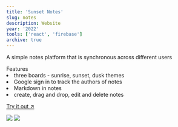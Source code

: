 ```yaml
---
title: 'Sunset Notes'
slug: notes
description: Website
year: '2022'
tools: ['react', 'firebase']
archive: true
---
```

A simple notes platform that is synchronous across different users 
<div class="list-disc list-inside">
Features
<li>three boards - sunrise, sunset, dusk themes</li>
<li>Google sign in to track the authors of notes</li>
<li>Markdown in notes</li>
<li>create, drag and drop, edit and delete notes</li>
</div>

<a class="link" href="https://annie-qiu-notes.onrender.com/">Try it out ↗</a>

<div class="flex flex-col flex-nowrap space-y-5">
  <img src="/assets/notes/ss1.png">
  <img src="/assets/notes/ss2.png">
</div>